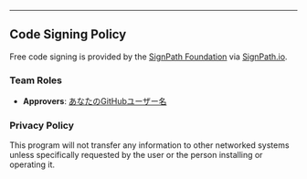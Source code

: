 ---

## Code Signing Policy

Free code signing is provided by the [SignPath Foundation](https://signpath.org/) via [SignPath.io](https://signpath.io/).

### Team Roles

*   **Approvers**: [あなたのGitHubユーザー名](https://github.com/あなたのGitHubユーザー名)

### Privacy Policy

This program will not transfer any information to other networked systems unless specifically requested by the user or the person installing or operating it.
